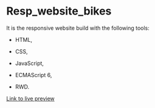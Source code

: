 # Resp_website_bikes

It is the responsive website build with the following tools:

- HTML,

- CSS,

- JavaScript,

- ECMAScript 6,

- RWD.

[Link to live preview](https://markrau73.github.io/Resp_website_bikes/index.html)
